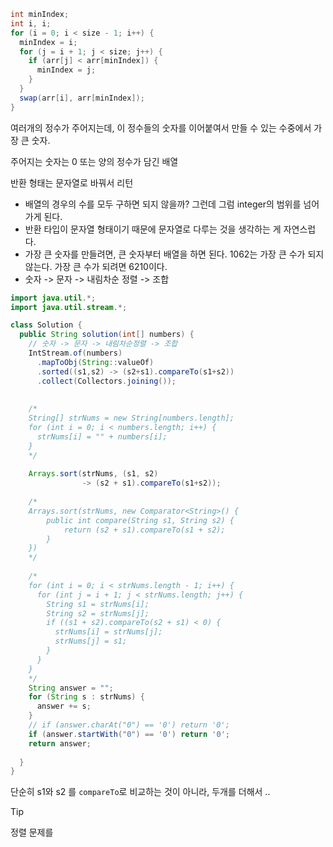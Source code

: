 



```java
int minIndex;
int i, i;
for (i = 0; i < size - 1; i++) {
  minIndex = i;
  for (j = i + 1; j < size; j++) {
    if (arr[j] < arr[minIndex]) {
      minIndex = j;
    }
  }
  swap(arr[i], arr[minIndex]);
}
```

여러개의 정수가 주어지는데, 이 정수들의 숫자를 이어붙여서 만들 수 있는 수중에서 가장 큰 숫자.

주어지는 숫자는 0 또는 양의 정수가 담긴 배열

반환 형태는 문자열로 바꿔서 리턴

- 배열의 경우의 수를 모두 구하면 되지 않을까? 그런데 그럼 integer의 범위를 넘어가게 된다.
- 반환 타입이 문자열 형태이기 때문에 문자열로 다루는 것을 생각하는 게 자연스럽다.
- 가장 큰 숫자를 만들려면, 큰 숫자부터 배열을 하면 된다. 1062는 가장 큰 수가 되지 않는다. 가장 큰 수가 되려면 6210이다. 
- 숫자 -> 문자 -> 내림차순 정렬 -> 조합



```java
import java.util.*;
import java.util.stream.*;

class Solution {
  public String solution(int[] numbers) {
    // 숫자 -> 문자 -> 내림차순정렬 -> 조합
    IntStream.of(numbers)
      .mapToObj(String::valueOf)
      .sorted((s1,s2) -> (s2+s1).compareTo(s1+s2))
      .collect(Collectors.joining());
    
    
    /*
    String[] strNums = new String[numbers.length];
    for (int i = 0; i < numbers.length; i++) {
      strNums[i] = "" + numbers[i];
    }
    */
    
    Arrays.sort(strNums, (s1, s2) 
                -> (s2 + s1).compareTo(s1+s2));
    
    /*
    Arrays.sort(strNums, new Comparator<String>() {
    	public int compare(String s1, String s2) {
    		return (s2 + s1).compareTo(s1 + s2);
    	} 
    })
    */ 
    
    /*
    for (int i = 0; i < strNums.length - 1; i++) {
      for (int j = i + 1; j < strNums.length; j++) {
        String s1 = strNums[i];
        String s2 = strNums[j];
        if ((s1 + s2).compareTo(s2 + s1) < 0) {
          strNums[i] = strNums[j];
          strNums[j] = s1;
        }
      }
    }
    */
    String answer = "";
    for (String s : strNums) {
      answer += s;
    }
    // if (answer.charAt("0") == '0') return '0';
    if (answer.startWith("0") == '0') return '0';
    return answer;
    
  }
}
```

단순히 s1와 s2 를 `compareTo`로 비교하는 것이 아니라, 두개를 더해서 .. 

Tip

정렬 문제를 

